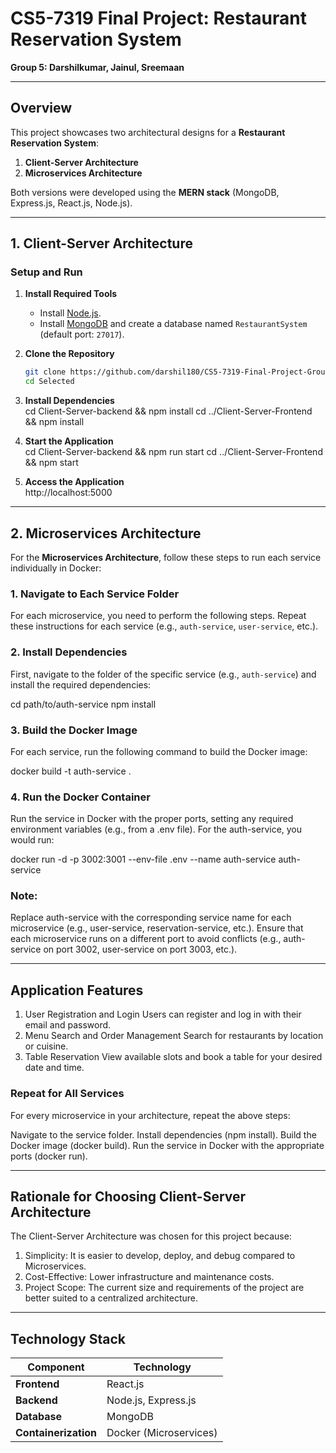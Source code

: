 # CS5-7319 Final Project: Restaurant Reservation System  
**Group 5: Darshilkumar, Jainul, Sreemaan**  

---

## Overview  
This project showcases two architectural designs for a **Restaurant Reservation System**:  
1. **Client-Server Architecture**  
2. **Microservices Architecture**  

Both versions were developed using the **MERN stack** (MongoDB, Express.js, React.js, Node.js).  

---

## 1. Client-Server Architecture  

### Setup and Run  
1. **Install Required Tools**  
   - Install [Node.js](https://nodejs.org/).  
   - Install [MongoDB](https://www.mongodb.com/try/download/community) and create a database named `RestaurantSystem` (default port: `27017`).  

2. **Clone the Repository**  
   ```bash
   git clone https://github.com/darshil180/CS5-7319-Final-Project-Group-5-Darshilkumar-Jainul-Sreemaan
   cd Selected

3. **Install Dependencies**  
   cd Client-Server-backend && npm install
   cd ../Client-Server-Frontend && npm install

4. **Start the Application**  
   cd Client-Server-backend && npm run start
   cd ../Client-Server-Frontend && npm start

5. **Access the Application**  
   http://localhost:5000

---

## 2. Microservices Architecture

For the **Microservices Architecture**, follow these steps to run each service individually in Docker:

### 1. Navigate to Each Service Folder  
For each microservice, you need to perform the following steps. Repeat these instructions for each service (e.g., `auth-service`, `user-service`, etc.).

### 2. Install Dependencies  
First, navigate to the folder of the specific service (e.g., `auth-service`) and install the required dependencies:

cd path/to/auth-service
npm install

### 3. Build the Docker Image
For each service, run the following command to build the Docker image:

docker build -t auth-service .

### 4. Run the Docker Container
Run the service in Docker with the proper ports, setting any required environment variables (e.g., from a .env file). For the auth-service, you would run:

docker run -d -p 3002:3001 --env-file .env --name auth-service auth-service

### Note:

Replace auth-service with the corresponding service name for each microservice (e.g., user-service, reservation-service, etc.).
Ensure that each microservice runs on a different port to avoid conflicts (e.g., auth-service on port 3002, user-service on port 3003, etc.).

---

## Application Features  

1. User Registration and Login
Users can register and log in with their email and password.
2. Menu Search and Order Management
Search for restaurants by location or cuisine.
3. Table Reservation
View available slots and book a table for your desired date and time.

### Repeat for All Services
For every microservice in your architecture, repeat the above steps:

Navigate to the service folder.
Install dependencies (npm install).
Build the Docker image (docker build).
Run the service in Docker with the appropriate ports (docker run).

---

## Rationale for Choosing Client-Server Architecture
The Client-Server Architecture was chosen for this project because:

1. Simplicity: It is easier to develop, deploy, and debug compared to Microservices.
2. Cost-Effective: Lower infrastructure and maintenance costs.
3. Project Scope: The current size and requirements of the project are better suited to a centralized architecture.

---

## Technology Stack

| **Component**       | **Technology**         |  
|---------------------|------------------------|  
| **Frontend**        | React.js               |  
| **Backend**         | Node.js, Express.js    |  
| **Database**        | MongoDB                |  
| **Containerization**| Docker (Microservices) |  
